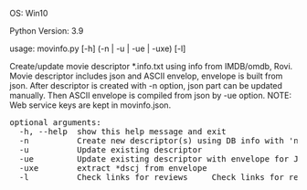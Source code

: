 OS:             Win10

Python Version: 3.9

usage: movinfo.py [-h] (-n | -u | -ue | -uxe) [-l]

Create/update movie descriptor *.info.txt using info from IMDB/omdb, Rovi.
Movie descriptor includes json and ASCII envelop, envelope is built from json.
After descriptor is created with -n option, json part can be updated manually. 
Then ASCII envelope is compiled from json by -ue option.
NOTE: Web service keys are kept in movinfo.json.
<pre>
optional arguments:
  -h, --help  show this help message and exit
  -n          Create new descriptor(s) using DB info with 'name', 'year' as movie seach arguments
  -u          Update existing descriptor
  -ue         Update existing descriptor with envelope for JSON
  -uxe        extract *dscj from envelope
  -l          Check links for reviews     Check links for reviews
</pre>
